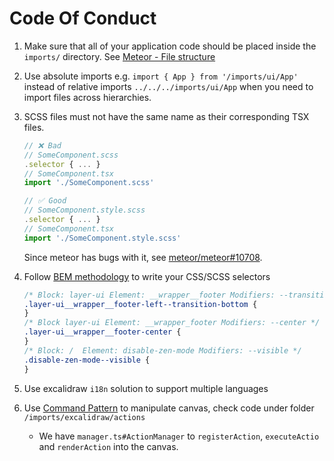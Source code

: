# Code Of Conduct

1. Make sure that all of your application code should be placed inside the `imports/` directory. See [Meteor - File structure](https://guide.meteor.com/structure.html#javascript-structure)

2. Use absolute imports e.g. `import { App } from '/imports/ui/App'` instead of relative imports `../../../imports/ui/App` when you need to import files across hierarchies.

3. SCSS files must not have the same name as their corresponding TSX files.

   ```typescript
   // ❌ Bad
   // SomeComponent.scss
   .selector { ... }
   // SomeComponent.tsx
   import './SomeComponent.scss'

   // ✅ Good
   // SomeComponent.style.scss
   .selector { ... }
   // SomeComponent.tsx
   import './SomeComponent.style.scss'
   ```

   Since meteor has bugs with it, see [meteor/meteor#10708](https://github.com/meteor/meteor/issues/10708).

4. Follow [BEM methodology](https://getbem.com/introduction/) to write your CSS/SCSS selectors

   ```css
   /* Block: layer-ui Element: __wrapper__footer Modifiers: --transition-bottom */
   .layer-ui__wrapper__footer-left--transition-bottom {
   }
   /* Block layer-ui Element: __wrapper_footer Modifiers: --center */
   .layer-ui__wrapper__footer-center {
   }
   /* Block: /  Element: disable-zen-mode Modifiers: --visible */
   .disable-zen-mode--visible {
   }
   ```

5. Use excalidraw `i18n` solution to support multiple languages

6. Use [Command Pattern](https://refactoring.guru/design-patterns/command) to manipulate canvas, check code under folder `/imports/excalidraw/actions`

   - We have `manager.ts#ActionManager` to `registerAction`, `executeActio` and `renderAction` into the canvas.
